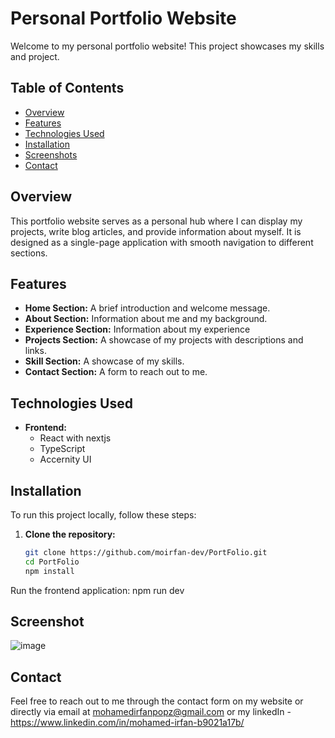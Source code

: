 # Personal Portfolio Website

Welcome to my personal portfolio website! This project showcases my skills and project.

## Table of Contents

- [Overview](#overview)
- [Features](#features)
- [Technologies Used](#technologies-used)
- [Installation](#installation)
- [Screenshots](#screenshots)
- [Contact](#contact)

## Overview

This portfolio website serves as a personal hub where I can display my projects, write blog articles, and provide information about myself. It is designed as a single-page application with smooth navigation to different sections.

## Features

- **Home Section:** A brief introduction and welcome message.
- **About Section:** Information about me and my background.
- **Experience Section:** Information about my experience
- **Projects Section:** A showcase of my projects with descriptions and links.
- **Skill Section:** A showcase of my skills.
- **Contact Section:** A form to reach out to me.

## Technologies Used

- **Frontend:**
  - React with nextjs
  - TypeScript
  - Accernity UI

## Installation

To run this project locally, follow these steps:

1. **Clone the repository:**
   ```bash
   git clone https://github.com/moirfan-dev/PortFolio.git
   cd PortFolio
   npm install
Run the frontend application:
    npm run dev

## Screenshot
![image](https://github.com/user-attachments/assets/228326a1-3f86-4853-91e2-474dbbf5517d)

## Contact
   Feel free to reach out to me through the contact form on my website or directly via email at mohamedirfanpopz@gmail.com or my linkedIn - https://www.linkedin.com/in/mohamed-irfan-b9021a17b/



